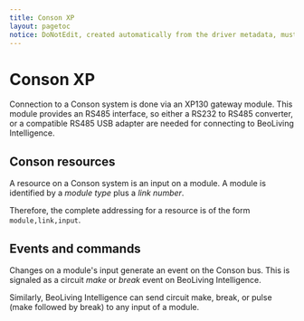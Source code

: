 ```yaml
---
title: Conson XP
layout: pagetoc
notice: DoNotEdit, created automatically from the driver metadata, must be updated on the driver itself
---
```

Conson XP
=========

Connection to a Conson system is done via an XP130 gateway module.
This module provides an RS485 interface, so either a RS232 to RS485
converter, or a compatible RS485 USB adapter are needed for connecting
to BeoLiving Intelligence.

Conson resources
----------------

A resource on a Conson system is an input on a module. A module is identified by a *module type* plus a *link number*.

Therefore, the complete addressing for a resource is of the form `module,link,input`.

Events and commands
-------------------

Changes on a module's input generate an event on the Conson bus. This
is signaled as a circuit *make* or *break* event on BeoLiving Intelligence.

Similarly, BeoLiving Intelligence can send circuit make, break, or pulse (make followed by
break) to any input of a module.
